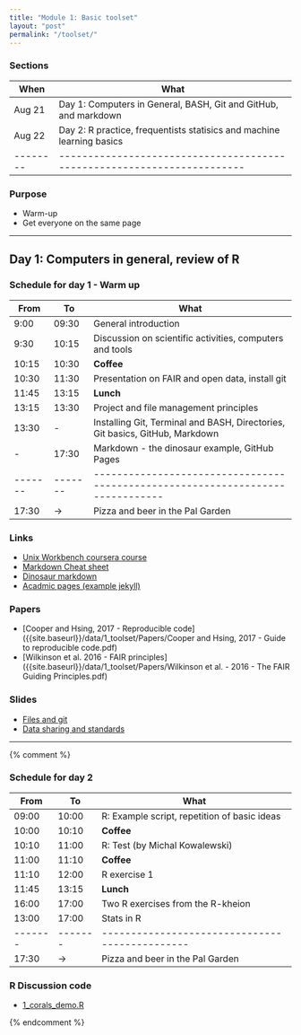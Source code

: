 ```yaml
---
title: "Module 1: Basic toolset"
layout: "post"
permalink: "/toolset/"
---
```


### Sections

| When   | What                                                                  |
|--------|-----------------------------------------------------------------------|
| Aug 21 | Day 1: Computers in General, BASH, Git and GitHub, and markdown       |
| Aug 22 | Day 2: R practice, frequentists statisics and machine learning basics |
|--------|-----------------------------------------------------------------------|

### Purpose

-   Warm-up
-   Get everyone on the same page

* * *

## Day 1: Computers in general, review of R

### Schedule for day 1 - Warm up

| From  | To    | What                                                                         |
|-------|-------|------------------------------------------------------------------------------|
| 9:00  | 09:30 | General introduction                                                         |
| 9:30  | 10:15 | Discussion on scientific activities, computers and tools                     |
| 10:15 | 10:30 | **Coffee**                                                                   |
| 10:30 | 11:30 | Presentation on FAIR and open data, install git                              |
| 11:45 | 13:15 | **Lunch**                                                                    |
| 13:15 | 13:30 | Project and file management principles                                       |
| 13:30 | -     | Installing Git, Terminal and BASH, Directories, Git basics, GitHub, Markdown |
| -     | 17:30 | Markdown - the dinosaur example, GitHub Pages                                |
|-------|-------|------------------------------------------------------------------------------|
| 17:30 | -\>   | Pizza and beer in the Pal Garden                                             |

### Links
- [Unix Workbench coursera course](https://www.coursera.org/learn/unix)
- [Markdown Cheat sheet](https://www.markdownguide.org/cheat-sheet/)
- [Dinosaur markdown](https://github.com/adamkocsis/dinosaur-markdown)
- [Acadmic pages (example jekyll)](https://github.com/academicpages/academicpages.github.io)


### Papers
-   [Cooper and Hsing, 2017 - Reproducible code]({{site.baseurl}}/data/1_toolset/Papers/Cooper and Hsing, 2017 - Guide to reproducible code.pdf)
-   [Wilkinson et al. 2016 - FAIR principles]({{site.baseurl}}/data/1_toolset/Papers/Wilkinson et al. - 2016 - The FAIR Guiding Principles.pdf)

### Slides

-   [Files and git]({{site.baseurl}}/data/1_toolset/2023-08-21_files-git-bash.pdf)
-   [Data sharing and standards]({{site.baseurl}}/data/1_toolset/Dunne_data_sharing_standards.pdf)

* * *

{% comment %}

### Schedule for day 2

| From  | To    | What                                         |
|-------|-------|----------------------------------------------|
| 09:00 | 10:00 | R: Example script, repetition of basic ideas |
| 10:00 | 10:10 | **Coffee**                                   |
| 10:10 | 11:00 | R: Test (by Michal Kowalewski)               |
| 11:00 | 11:10 | **Coffee**                                   |
| 11:10 | 12:00 | R exercise 1                                 |
| 11:45 | 13:15 | **Lunch**                                                                    |
| 16:00 | 17:00 | Two R exercises from the R-kheion            |
| 13:00 | 17:00 | Stats in R                                   |
|-------|-------|----------------------------------------------|
| 17:30 | -\>   | Pizza and beer in the Pal Garden             |

### R Discussion code
-   [1_corals_demo.R]({{site.baseurl}}/data/1_toolset/1_corals_demo.R)



{% endcomment %}
